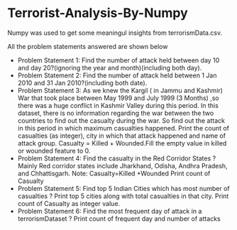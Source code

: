 # Terrorist-Analysis-By-Numpy

Numpy was used to get some meaningul insights from terrorismData.csv.

All the problem statements answered are shown below

- Problem Statement 1: Find the number of attack held between day 10 and day 20?(ignoring the year and month)(including both day).
- Problem Statement 2: Find the number of attack held between 1 Jan 2010 and 31 Jan 2010?(including both date).
- Problem Statement 3: As we knew the Kargil ( in Jammu and Kashmir) War that took place between May 1999 and July 1999 (3 Months) ,so there was a huge conflict in Kashmir Valley during this period. In this dataset, there is no information regarding the war between the two countries to find out the casualty during the war. So find out the attack in this period in which maximum casualties happened. Print the count of casualties (as integer), city in which that attack happened and name of attack group. Casualty = Killed + Wounded.Fill the empty value in killed or wounded feature to 0.
- Problem Statement 4: Find the casualty in the Red Corridor States ? Mainly Red corridor states include Jharkhand, Odisha, Andhra Pradesh, and Chhattisgarh. 
Note: Casualty=Killed +Wounded Print count of Casualty
- Problem Statement 5: Find top 5 Indian Cities which has most number of casualties ? Print top 5 cities along with total casualties in that city. Print count of Casualty as integer value.
- Problem Statement 6: Find the most frequent day of attack in a terrorismDataset ? Print count of frequent day and number of attacks

